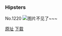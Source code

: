 ### Hipsters
No.1220
![图片不见了~~~](https://imgs.xkcd.com/comics/hipsters.png)

[原址](https://xkcd.com//1220) [下载](https://imgs.xkcd.com/comics/hipsters.png)

